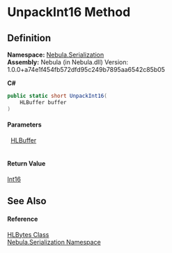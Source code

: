# UnpackInt16 Method




## Definition
**Namespace:** <a href="N_Nebula_Serialization">Nebula.Serialization</a>  
**Assembly:** Nebula (in Nebula.dll) Version: 1.0.0+a74e1f454fb572dfd95c249b7895aa6542c85b05

**C#**
``` C#
public static short UnpackInt16(
	HLBuffer buffer
)
```



#### Parameters
<dl><dt>  <a href="T_Nebula_Serialization_HLBuffer">HLBuffer</a></dt><dd> </dd></dl>

#### Return Value
<a href="https://learn.microsoft.com/dotnet/api/system.int16" target="_blank" rel="noopener noreferrer">Int16</a>

## See Also


#### Reference
<a href="T_Nebula_Serialization_HLBytes">HLBytes Class</a>  
<a href="N_Nebula_Serialization">Nebula.Serialization Namespace</a>  
